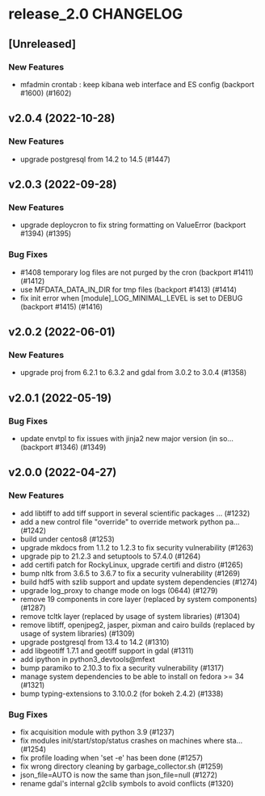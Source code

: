 # release_2.0 CHANGELOG

## [Unreleased]

### New Features

- mfadmin crontab : keep kibana web interface and ES config (backport #1600) (#1602)

## v2.0.4 (2022-10-28)

### New Features

- upgrade postgresql from 14.2 to 14.5 (#1447)

## v2.0.3 (2022-09-28)

### New Features

- upgrade deploycron to fix string formatting on ValueError (backport #1394) (#1395)

### Bug Fixes

- #1408 temporary log files are not purged by the cron (backport #1411) (#1412)
- use MFDATA_DATA_IN_DIR for tmp files (backport #1413) (#1414)
- fix init error when [module]_LOG_MINIMAL_LEVEL is set to DEBUG (backport #1415) (#1416)

## v2.0.2 (2022-06-01)

### New Features

- upgrade proj from 6.2.1 to 6.3.2 and gdal from 3.0.2 to 3.0.4 (#1358)

## v2.0.1 (2022-05-19)

### Bug Fixes

- update envtpl to fix issues with jinja2 new major version (in so… (backport #1346) (#1349)

## v2.0.0 (2022-04-27)

### New Features

- add libtiff to add tiff support in several scientific packages … (#1232)
- add a new control file "override" to override metwork python pa… (#1242)
- build under centos8 (#1253)
- upgrade mkdocs from 1.1.2 to 1.2.3 to fix security vulnerability (#1263)
- upgrade pip to 21.2.3 and setuptools to 57.4.0 (#1264)
- add certifi patch for RockyLinux, upgrade certifi and distro (#1265)
- bump nltk from 3.6.5 to 3.6.7 to fix a security vulnerability (#1269)
- build hdf5 with szlib support and update system dependencies (#1274)
- upgrade log_proxy to change mode on logs (0644) (#1279)
- remove 19 components in core layer (replaced by system components) (#1287)
- remove tcltk layer (replaced by usage of system libraries) (#1304)
- remove libtiff, openjpeg2, jasper, pixman and cairo builds (replaced by usage of system libraries) (#1309)
- upgrade postgresql from 13.4 to 14.2 (#1310)
- add libgeotiff 1.7.1 and geotiff support in gdal (#1311)
- add ipython in python3_devtools@mfext
- bump paramiko to 2.10.3 to fix a security vulnerability (#1317)
- manage system dependencies to be able to install on fedora >= 34 (#1321)
- bump typing-extensions to 3.10.0.2 (for bokeh 2.4.2) (#1338)

### Bug Fixes

- fix acquisition module with python 3.9 (#1237)
- fix modules init/start/stop/status crashes on machines where sta… (#1254)
- fix profile loading when 'set -e' has been done (#1257)
- fix wrong directory cleaning by garbage_collector.sh (#1259)
- json_file=AUTO is now the same than json_file=null (#1272)
- rename gdal's internal g2clib symbols to avoid conflicts (#1320)


